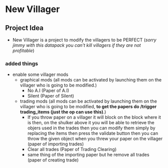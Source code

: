 # New Villager

## Project Idea

* New Villager is a project to modify the villagers to be PERFECT (*sorry jimmy with this datapack you can't kill villagers if they are not profitable*)

### added things

* enable some villager mods
  * graphical mods (all mods can be activated by launching them on the villager who is going to be modified.)
    * No A.I (Paper of A.I)
    * Silent (Paper of Silent)
  * trading mods (all mods can be activated by launching them on the villager who is going to be modified, **to get the papers do /trigger trading_items (just the op can use this)**.)
    * If you throw paper on a villager it will block on the block where it is then, on the shulker above it you will be able to retrieve the objers used in the trades then you can modify them simply by replacing the items then press the validate button then you can throw the given object when you threw your paper on the villager (paper of importing trades)
    * Clear all trades (Paper of Trading Clearing)
    * same thing of the importing paper but he remove all trades (paper of creating trade)
